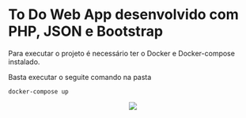 # To Do Web App desenvolvido com PHP, JSON e Bootstrap

Para executar o projeto é necessário ter o Docker e Docker-compose instalado.

Basta executar o seguite comando na pasta 
```
docker-compose up
```
<div align="center">
  <img src="https://user-images.githubusercontent.com/70995453/167646122-127a9c3b-416b-48f7-8893-4ca8722437ff.gif">
</div>
